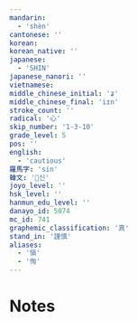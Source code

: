 ```yaml
---
mandarin:
  - 'shèn'
cantonese: ''
korean:
korean_native: ''
japanese:
  - 'SHIN'
japanese_nanori: ''
vietnamese:
middle_chinese_initial: 'ʑ'
middle_chinese_final: 'iɪn'
stroke_count: ''
radical: '心'
skip_number: '1-3-10'
grade_level: 5
pos: ''
english:
  - 'cautious'
羅馬字: 'sin'
韓文: '신'
joyo_level: ''
hsk_level: ''
hanmun_edu_level: ''
danayo_id: 5074
mc_id: 741
graphemic_classification: '真'
stand_in: '謹慎'
aliases:
  - '愼'
  - '恂'
---
```


# Notes
